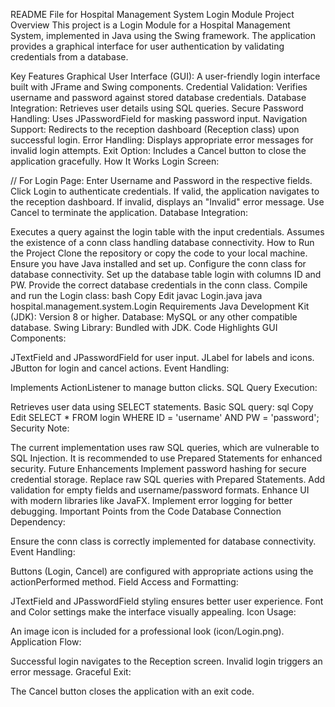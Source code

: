 README File for Hospital Management System Login Module
Project Overview
This project is a Login Module for a Hospital Management System, implemented in Java using the Swing framework. The application provides a graphical interface for user authentication by validating credentials from a database.

Key Features
Graphical User Interface (GUI): A user-friendly login interface built with JFrame and Swing components.
Credential Validation: Verifies username and password against stored database credentials.
Database Integration: Retrieves user details using SQL queries.
Secure Password Handling: Uses JPasswordField for masking password input.
Navigation Support: Redirects to the reception dashboard (Reception class) upon successful login.
Error Handling: Displays appropriate error messages for invalid login attempts.
Exit Option: Includes a Cancel button to close the application gracefully.
How It Works
Login Screen:

// For Login Page:
Enter Username and Password in the respective fields.
Click Login to authenticate credentials.
If valid, the application navigates to the reception dashboard.
If invalid, displays an "Invalid" error message.
Use Cancel to terminate the application.
Database Integration:

Executes a query against the login table with the input credentials.
Assumes the existence of a conn class handling database connectivity.
How to Run the Project
Clone the repository or copy the code to your local machine.
Ensure you have Java installed and set up.
Configure the conn class for database connectivity.
Set up the database table login with columns ID and PW.
Provide the correct database credentials in the conn class.
Compile and run the Login class:
bash
Copy
Edit
javac Login.java
java hospital.management.system.Login
Requirements
Java Development Kit (JDK): Version 8 or higher.
Database: MySQL or any other compatible database.
Swing Library: Bundled with JDK.
Code Highlights
GUI Components:

JTextField and JPasswordField for user input.
JLabel for labels and icons.
JButton for login and cancel actions.
Event Handling:

Implements ActionListener to manage button clicks.
SQL Query Execution:

Retrieves user data using SELECT statements.
Basic SQL query:
sql
Copy
Edit
SELECT * FROM login WHERE ID = 'username' AND PW = 'password';
Security Note:

The current implementation uses raw SQL queries, which are vulnerable to SQL Injection. It is recommended to use Prepared Statements for enhanced security.
Future Enhancements
Implement password hashing for secure credential storage.
Replace raw SQL queries with Prepared Statements.
Add validation for empty fields and username/password formats.
Enhance UI with modern libraries like JavaFX.
Implement error logging for better debugging.
Important Points from the Code
Database Connection Dependency:

Ensure the conn class is correctly implemented for database connectivity.
Event Handling:

Buttons (Login, Cancel) are configured with appropriate actions using the actionPerformed method.
Field Access and Formatting:

JTextField and JPasswordField styling ensures better user experience.
Font and Color settings make the interface visually appealing.
Icon Usage:

An image icon is included for a professional look (icon/Login.png).
Application Flow:

Successful login navigates to the Reception screen.
Invalid login triggers an error message.
Graceful Exit:

The Cancel button closes the application with an exit code.

